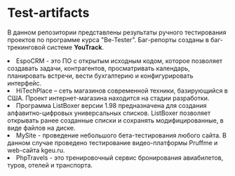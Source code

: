 # Test-artifacts
В данном репозитории представлены результаты ручного тестирования проектов по программе курса "Be-Tester". Баг-репорты созданы в баг-трекинговой системе **YouTrack**.
<li> EspoCRM - это ПО с открытым исходным кодом, которое позволяет создавать задачи, контрагентов, просматривать календарь, планировать встречи, вести
бухгалтерию и конфигурировать интерфейс.
<li> HiTechPlace – сеть магазинов современной техники, базирующийся в США. Проект интернет-магазина находится на стадии разработки.
<li> Программа ListBoxer версии 1.98 предназначена для создания алфавитно-цифровых универсальных списков. ListBoxer позволяет открывать ранее созданные списки и сохранять модифицированные, в виде файлов на диске.
<li> MySite - проведение небольшого бета-тестирования любого сайта. В данном случае проведено тестирование видео-платформы Pruffme и web-сайта kgeu.ru.
<li> PhpTravels - это тренировочный сервис бронирования авиабилетов, туров, отелей и транспорта.

